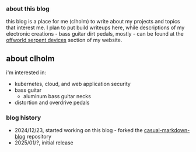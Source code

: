 ### about this blog

this blog is a place for me (clholm) to write about my projects and topics that interest me. I plan to put build writeups here, while descriptions of my electronic creations - bass guitar dirt pedals, mostly - can be found at the [offworld serpent devices](../osd/index.html) section of my website.


## about clholm

i'm interested in:
  * kubernetes, cloud, and web application security
  * bass guitar
    * aluminum bass guitar necks
  * distortion and overdrive pedals

### blog history
                    
* 2024/12/23, started working on this blog - forked the [casual-markdown-blog](https://github.com/casualwriter/casual-markdown-blog/) repository
* 2025/01/?, initial release
